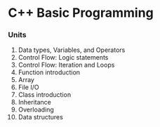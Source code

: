 # C++ Basic Programming
### Units
1. Data types, Variables, and Operators
2. Control Flow: Logic statements
3. Control Flow: Iteration and Loops
4. Function introduction
5. Array
6. File I/O
7. Class introduction
8. Inheritance
9. Overloading
10. Data structures
